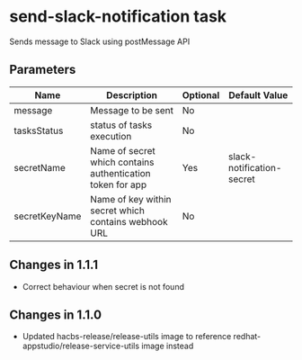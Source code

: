 # send-slack-notification task

Sends message to Slack using postMessage API

## Parameters
| Name            | Description                                                | Optional | Default Value             |
|-----------------|------------------------------------------------------------|----------|---------------------------|
| message         | Message to be sent                                         | No       |                           |
| tasksStatus     | status of tasks execution                                  | No       |                           |
| secretName      | Name of secret which contains authentication token for app | Yes      | slack-notification-secret |
| secretKeyName   | Name of key within secret which contains webhook URL       | No       |                           |

## Changes in 1.1.1
* Correct behaviour when secret is not found

## Changes in 1.1.0
* Updated hacbs-release/release-utils image to reference redhat-appstudio/release-service-utils image instead
